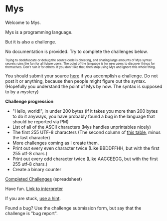 # Mys
Welcome to Mys.

Mys is a programming language.

But it is also a challenge.

No documentation is provided. Try to complete the challenges below.

<sub><sup>Trying to deobfuscate or debug the source code is cheating, and sharing large amounts of Mys syntax secrets ruins the fun for all future users. The point of the language is for new users to discover things for themselves. Don't ruin it for others. If you don't like that, then stop using Mys and ignore this whole thing.</sup></sub>

You should submit your source [here](https://goo.gl/forms/aLqKzsJaF54SBiBP2) if you accomplish a challenge. Do not post it or anything, because then people might figure out the syntax. (Hopefully you understand the point of Mys by now. The syntax is supposed to by a *mys*tery)

**Challenge progression**

* "Hello, world!", in under 200 bytes (if it takes you more than 200 bytes to do it anyways, you have probably found a bug in the language that should be reported via PM)
* List of all of the ASCII characters (Mys handles unprintables nicely)
* The first 255 UTF-8 characters (The second column of [this table](http://www.utf8-chartable.de/unicode-utf8-table.pl?names=-&view=2), minus the last character)
* More challenges coming as I create them.
* Print out every even character twice (Like BBDDFFHH, but with the first 255 utf-8 chars.)
* Print out every odd character twice (Like AACCEEGG, but with the first 255 utf-8 chars.)
* Create a binary counter


[Completed Challenges](https://docs.google.com/spreadsheets/d/1-9wV0dQFavWaymWsuEeQLrW9NkG5wSrWx_8kf0gQRHc) (spreadsheet)

Have fun. [Link to interpreter](https://legend-of-iphoenix.github.io/Mys/)

If you are stuck, [use a hint](https://legend-of-iphoenix.github.io/Mys/hints/hints.txt).

Found a bug? Use the challenge submission form, but say that the challenge is "bug report".

